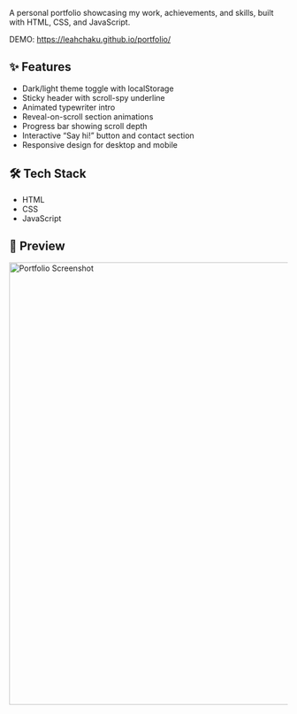 A personal portfolio showcasing my work, achievements, and skills, built with HTML, CSS, and JavaScript.

DEMO: https://leahchaku.github.io/portfolio/

## ✨ Features
- Dark/light theme toggle with localStorage
- Sticky header with scroll-spy underline
- Animated typewriter intro
- Reveal-on-scroll section animations
- Progress bar showing scroll depth
- Interactive “Say hi!” button and contact section
- Responsive design for desktop and mobile

## 🛠 Tech Stack
- HTML  
- CSS  
- JavaScript  

## 📸 Preview

<img src="https://github.com/user-attachments/assets/e2200283-6761-4fc8-aa89-2c0fd3ffc42f" alt="Portfolio Screenshot" width="800" />

